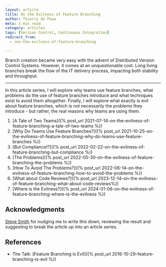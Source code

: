 ```yaml
---
layout: article
title: On the Evilness of Feature Branching
author: Thierry de Pauw
meta: 1 min read
category: articles
tags: [Version Control, Continuous Integration]
redirect_from:
  - /on-the-evilness-of-feature-branching

---
```


Branch creation became very easy with the advent of Distributed Version Control
Systems. However, it comes at an unquestionable cost. Long living branches break
the flow of the IT delivery process, impacting both stability and throughput.

---

In this article series, I will explore why teams use feature branches, what
problems do the use of feature branches introduce and what techniques exist to
avoid them altogether. Finally, I will explore what exactly is evil about
feature branches, which is not necessarily the problems they introduce - but
rather, the real reasons why teams are using them.

1. [A Tale of Two Teams]({% post_url 2021-07-14-on-the-evilness-of-feature-branching-a-tale-of-two-teams %})
2. [Why Do Teams Use Feature Branches?]({% post_url 2021-10-25-on-the-evilness-of-feature-branching-why-do-teams-use-feature-branches %})
3. [But Compliance!?]({% post_url 2022-02-22-on-the-evilness-of-feature-branching-but-compliance %})
4. [The Problems]({% post_url 2022-05-30-on-the-evilness-of-feature-branching-the-problems %})
5. [How To Avoid The Problems?]({% post_url 2022-06-14-on-the-evilness-of-feature-branching-how-to-avoid-the-problems %})
6. [What about Code Reviews?]({% post_url 2023-12-14-on-the-evilness-of-feature-branching-what-about-code-reviews%})
7. [Where is the Evilness?]({% post_url 2024-01-06-on-the-evilness-of-feature-branching-where-is-the-evilness %})

## Acknowledgments

[Steve Smith](https://twitter.com/SteveSmith_Tech) for nudging me to write this
down, reviewing the result and suggesting to break the article up into an
article series.

## References

- The Talk: [Feature Branching is Evil]({% post_url 2016-10-29-feature-branching-is-evil %})
